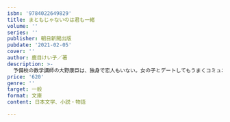 ```yaml
---
isbn: '9784022649829'
title: まともじゃないのは君も一緒
volume: ''
series: ''
publisher: 朝日新聞出版
pubdate: '2021-02-05'
cover: ''
author: 鹿目けい子／著
description: >-
  予備校の数学講師の大野康臣は、独身で恋人もいない。女の子とデートしてもうまくコミュニケーションをとれない康臣は、日頃から自身を「普通じゃない」と語る教え子・秋本香住に、どうしたら普通になれるか教えてほしいと懇願する。
price: '620'
genre: ''
target: 一般
format: 文庫
content: 日本文学、小説・物語

---
```

